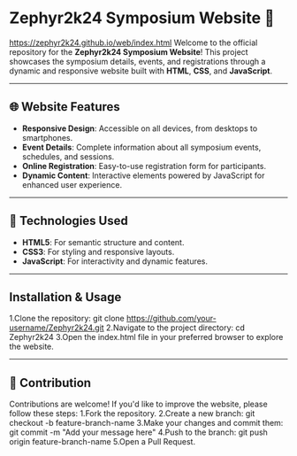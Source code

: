 # Zephyr2k24 Symposium Website 🌟  
https://zephyr2k24.github.io/web/index.html
Welcome to the official repository for the **Zephyr2k24 Symposium Website**! This project showcases the symposium details, events, and registrations through a dynamic and responsive website built with **HTML**, **CSS**, and **JavaScript**.

---

## 🌐 Website Features  

- **Responsive Design**: Accessible on all devices, from desktops to smartphones.  
- **Event Details**: Complete information about all symposium events, schedules, and sessions.  
- **Online Registration**: Easy-to-use registration form for participants.  
- **Dynamic Content**: Interactive elements powered by JavaScript for enhanced user experience.  

---

## 🚀 Technologies Used  

- **HTML5**: For semantic structure and content.  
- **CSS3**: For styling and responsive layouts.  
- **JavaScript**: For interactivity and dynamic features.  

---
## Installation & Usage
1.Clone the repository:
git clone https://github.com/your-username/Zephyr2k24.git
2.Navigate to the project directory:
cd Zephyr2k24
3.Open the index.html file in your preferred browser to explore the website.

---
## 🎯 Contribution
Contributions are welcome! If you'd like to improve the website, please follow these steps:
1.Fork the repository.
2.Create a new branch:
git checkout -b feature-branch-name
3.Make your changes and commit them:
git commit -m "Add your message here"
4.Push to the branch:
git push origin feature-branch-name
5.Open a Pull Request.
